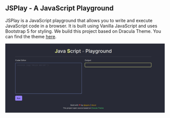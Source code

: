 ## JSPlay - A JavaScript Playground

JSPlay is a JavaScript playground that allows you to write and execute JavaScript code in a browser. It is built using Vanilla JavaScript and uses Bootstrap 5 for styling. We build this project based on Dracula Theme. You can find the theme [here](https://draculatheme.com/).

[![JSPlay](https://github.com/andikatuluspangestu/jsplay/blob/main/assets/img/thumbnail.png?raw=true)](https://andikatuluspangestu.github.io/jsplay/)
